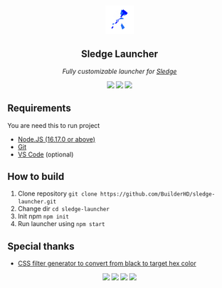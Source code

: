 <p align="center"><img src="img/icon.png"></img></p>
<h2 align="center">Sledge Launcher</h2>
<p align="center">
<i>Fully customizable launcher for <a href="https://github.com/44lr/sledge">Sledge</a></i>
<p align="center">
<img src="https://img.shields.io/github/downloads/BuilderHD/sledge-launcher/total?style=flat-square"></img>
<img src="https://img.shields.io/tokei/lines/github/BuilderHD/sledge-launcher?style=flat-square"></img>
<img src="https://img.shields.io/github/last-commit/BuilderHD/sledge-launcher?style=flat-square"></img>
</p>

## Requirements
You are need this to run project
* [Node.JS (16.17.0 or above)](https://nodejs.org/)
* [Git](https://git-scm.com/)
* [VS Code](https://code.visualstudio.com/) (optional)

## How to build
1. Clone repository ``git clone https://github.com/BuilderHD/sledge-launcher.git``
2. Change dir ``cd sledge-launcher``
3. Init npm ``npm init``
4. Run launcher using ``npm start``

## Special thanks
* [CSS filter generator to convert from black to target hex color](https://codepen.io/sosuke/pen/Pjoqqp)

<p align="center">
<img src="https://github.com/rahul-jha98/README_icons/blob/main/language_and_tools/square/html/html.png" style="width: 50px;"></img>
<img src="https://github.com/rahul-jha98/README_icons/blob/main/language_and_tools/square/css/css.png" style="width: 50px;"></img>
<img src="https://github.com/rahul-jha98/README_icons/blob/main/language_and_tools/square/javascript/javascript.png" style="width: 50px;"></img>
<img src="https://avatars.githubusercontent.com/u/13409222?s=50"></img></p>